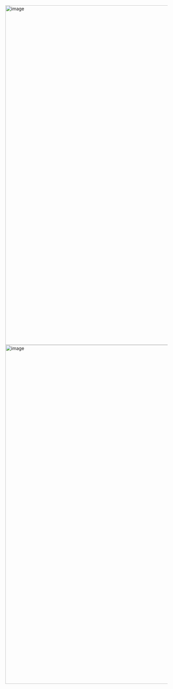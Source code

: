 
<img width="2690" height="1056" alt="image" src="https://github.com/user-attachments/assets/5668029d-73f2-4427-b120-17a001d1cb4c" />

<img width="2368" height="1054" alt="image" src="https://github.com/user-attachments/assets/6b981a67-8a12-4e33-85e2-3fdf8663c1ed" />
